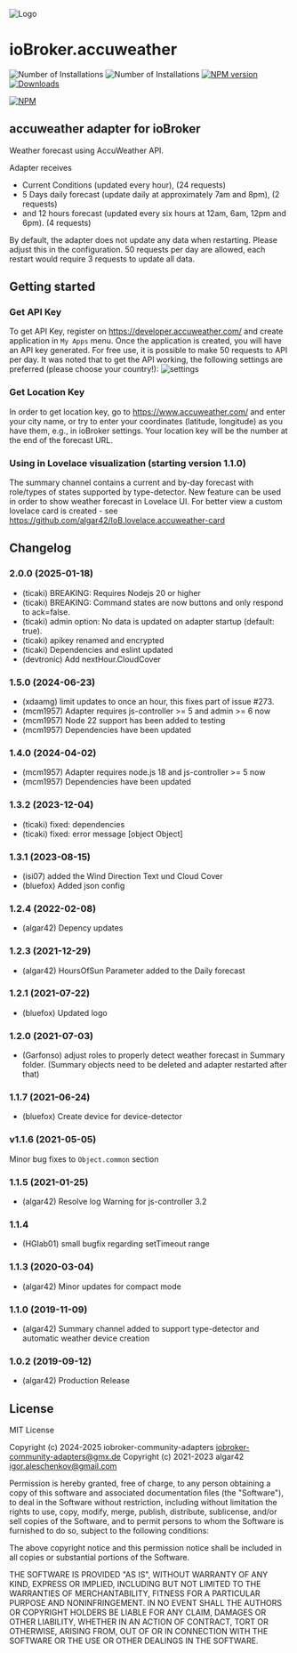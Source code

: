 ![Logo](admin/accuweather.png)
# ioBroker.accuweather

![Number of Installations](http://iobroker.live/badges/accuweather-installed.svg) ![Number of Installations](http://iobroker.live/badges/accuweather-stable.svg) [![NPM version](http://img.shields.io/npm/v/iobroker.accuweather.svg)](https://www.npmjs.com/package/iobroker.accuweather)
[![Downloads](https://img.shields.io/npm/dm/iobroker.accuweather.svg)](https://www.npmjs.com/package/iobroker.accuweather)

[![NPM](https://nodei.co/npm/iobroker.accuweather.png?downloads=true)](https://nodei.co/npm/iobroker.accuweather/)

## accuweather adapter for ioBroker
Weather forecast using AccuWeather API.

Adapter receives 
- Current Conditions (updated every hour), (24 requests)
- 5 Days daily forecast (update daily at approximately 7am and 8pm), (2 requests)
- and 12 hours forecast (updated every six hours at 12am, 6am, 12pm and 6pm). (4 requests)

By default, the adapter does not update any data when restarting.
Please adjust this in the configuration. 50 requests per day are allowed, each restart would require 3 requests to update all data. 

## Getting started

### Get API Key
To get API Key, register on https://developer.accuweather.com/ and create application in `My Apps` menu. 
Once the application is created, you will have an API key generated. 
For free use, it is possible to make 50 requests to API per day. 
It was noted that to get the API working, the following settings are preferred (please choose your country!):
![settings](admin/image.png)

### Get Location Key
In order to get location key, go to https://www.accuweather.com/ and enter your city name, or try to enter your coordinates (latitude, longitude) as you have them, e.g., in ioBroker settings. 
Your location key will be the number at the end of the forecast URL.

### Using in Lovelace visualization (starting version 1.1.0)
The summary channel contains a current and by-day forecast with role/types of states supported by type-detector. 
New feature can be used in order to show weather forecast in Lovelace UI. 
For better view a custom lovelace card is created - see https://github.com/algar42/IoB.lovelace.accuweather-card

## Changelog

<!--
	Placeholder for the next version (at the beginning of the line):
	### **WORK IN PROGRESS**
-->
### 2.0.0 (2025-01-18)
* (ticaki) BREAKING: Requires Nodejs 20 or higher
* (ticaki) BREAKING: Command states are now buttons and only respond to ack=false. 
* (ticaki) admin option: No data is updated on adapter startup (default: true). 
* (ticaki) apikey renamed and encrypted
* (ticaki) Dependencies and eslint updated
* (devtronic) Add nextHour.CloudCover

### 1.5.0 (2024-06-23)
* (xdaamg) limit updates to once an hour, this fixes part of issue #273.
* (mcm1957) Adapter requires js-controller >= 5 and admin >= 6 now
* (mcm1957) Node 22 support has been added to testing
* (mcm1957) Dependencies have been updated

### 1.4.0 (2024-04-02)
* (mcm1957) Adapter requires node.js 18 and js-controller >= 5 now
* (mcm1957) Dependencies have been updated

### 1.3.2 (2023-12-04)
* (ticaki) fixed: dependencies
* (ticaki) fixed: error message [object Object]

### 1.3.1 (2023-08-15)
* (isi07) added the Wind Direction Text und Cloud Cover
* (bluefox) Added json config

### 1.2.4 (2022-02-08)
* (algar42) Depency updates

### 1.2.3 (2021-12-29)
* (algar42) HoursOfSun Parameter added to the Daily forecast

### 1.2.1 (2021-07-22)
* (bluefox) Updated logo

### 1.2.0 (2021-07-03)
* (Garfonso) adjust roles to properly detect weather forecast in Summary folder. (Summary objects need to be deleted and adapter restarted after that)

### 1.1.7 (2021-06-24)
* (bluefox) Create device for device-detector

### v1.1.6 (2021-05-05)
Minor bug fixes to `Object.common` section

### 1.1.5 (2021-01-25)
* (algar42) Resolve log Warning for js-controller 3.2

### 1.1.4
* (HGlab01) small bugfix regarding setTimeout range

### 1.1.3 (2020-03-04)
* (algar42) Minor updates for compact mode

### 1.1.0 (2019-11-09)
* (algar42) Summary channel added to support type-detector and automatic weather device creation

### 1.0.2 (2019-09-12)
* (algar42) Production Release

## License
MIT License

Copyright (c) 2024-2025 iobroker-community-adapters <iobroker-community-adapters@gmx.de>
Copyright (c) 2021-2023 algar42 <igor.aleschenkov@gmail.com>

Permission is hereby granted, free of charge, to any person obtaining a copy
of this software and associated documentation files (the "Software"), to deal
in the Software without restriction, including without limitation the rights
to use, copy, modify, merge, publish, distribute, sublicense, and/or sell
copies of the Software, and to permit persons to whom the Software is
furnished to do so, subject to the following conditions:

The above copyright notice and this permission notice shall be included in all
copies or substantial portions of the Software.

THE SOFTWARE IS PROVIDED "AS IS", WITHOUT WARRANTY OF ANY KIND, EXPRESS OR
IMPLIED, INCLUDING BUT NOT LIMITED TO THE WARRANTIES OF MERCHANTABILITY,
FITNESS FOR A PARTICULAR PURPOSE AND NONINFRINGEMENT. IN NO EVENT SHALL THE
AUTHORS OR COPYRIGHT HOLDERS BE LIABLE FOR ANY CLAIM, DAMAGES OR OTHER
LIABILITY, WHETHER IN AN ACTION OF CONTRACT, TORT OR OTHERWISE, ARISING FROM,
OUT OF OR IN CONNECTION WITH THE SOFTWARE OR THE USE OR OTHER DEALINGS IN THE
SOFTWARE.
